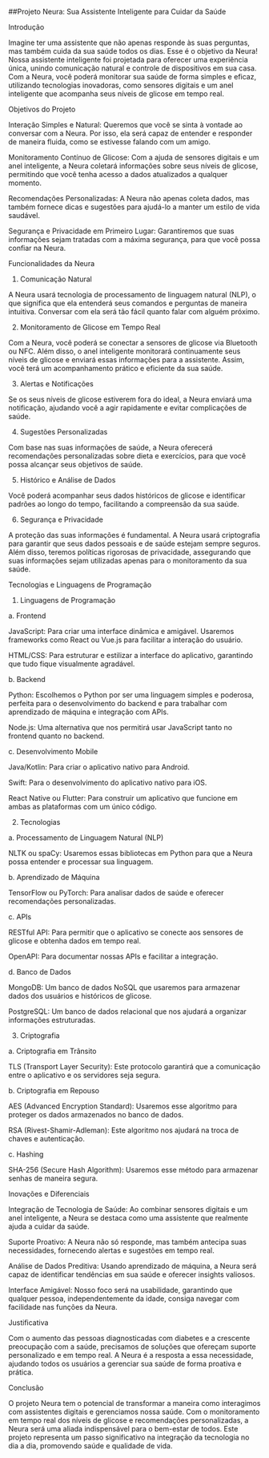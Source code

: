 ##Projeto Neura: Sua Assistente Inteligente para Cuidar da Saúde

Introdução

Imagine ter uma assistente que não apenas responde às suas perguntas, mas também cuida da sua saúde todos os dias. Esse é o objetivo da Neura! Nossa assistente inteligente foi projetada para oferecer uma experiência única, unindo comunicação natural e controle de dispositivos em sua casa. Com a Neura, você poderá monitorar sua saúde de forma simples e eficaz, utilizando tecnologias inovadoras, como sensores digitais e um anel inteligente que acompanha seus níveis de glicose em tempo real.

Objetivos do Projeto

Interação Simples e Natural: Queremos que você se sinta à vontade ao conversar com a Neura. Por isso, ela será capaz de entender e responder de maneira fluida, como se estivesse falando com um amigo.

Monitoramento Contínuo de Glicose: Com a ajuda de sensores digitais e um anel inteligente, a Neura coletará informações sobre seus níveis de glicose, permitindo que você tenha acesso a dados atualizados a qualquer momento.

Recomendações Personalizadas: A Neura não apenas coleta dados, mas também fornece dicas e sugestões para ajudá-lo a manter um estilo de vida saudável.

Segurança e Privacidade em Primeiro Lugar: Garantiremos que suas informações sejam tratadas com a máxima segurança, para que você possa confiar na Neura.


Funcionalidades da Neura

1. Comunicação Natural

A Neura usará tecnologia de processamento de linguagem natural (NLP), o que significa que ela entenderá seus comandos e perguntas de maneira intuitiva. Conversar com ela será tão fácil quanto falar com alguém próximo.

2. Monitoramento de Glicose em Tempo Real

Com a Neura, você poderá se conectar a sensores de glicose via Bluetooth ou NFC. Além disso, o anel inteligente monitorará continuamente seus níveis de glicose e enviará essas informações para a assistente. Assim, você terá um acompanhamento prático e eficiente da sua saúde.

3. Alertas e Notificações

Se os seus níveis de glicose estiverem fora do ideal, a Neura enviará uma notificação, ajudando você a agir rapidamente e evitar complicações de saúde.

4. Sugestões Personalizadas

Com base nas suas informações de saúde, a Neura oferecerá recomendações personalizadas sobre dieta e exercícios, para que você possa alcançar seus objetivos de saúde.

5. Histórico e Análise de Dados

Você poderá acompanhar seus dados históricos de glicose e identificar padrões ao longo do tempo, facilitando a compreensão da sua saúde.

6. Segurança e Privacidade

A proteção das suas informações é fundamental. A Neura usará criptografia para garantir que seus dados pessoais e de saúde estejam sempre seguros. Além disso, teremos políticas rigorosas de privacidade, assegurando que suas informações sejam utilizadas apenas para o monitoramento da sua saúde.

Tecnologias e Linguagens de Programação

1. Linguagens de Programação

a. Frontend

JavaScript: Para criar uma interface dinâmica e amigável. Usaremos frameworks como React ou Vue.js para facilitar a interação do usuário.

HTML/CSS: Para estruturar e estilizar a interface do aplicativo, garantindo que tudo fique visualmente agradável.


b. Backend

Python: Escolhemos o Python por ser uma linguagem simples e poderosa, perfeita para o desenvolvimento do backend e para trabalhar com aprendizado de máquina e integração com APIs.

Node.js: Uma alternativa que nos permitirá usar JavaScript tanto no frontend quanto no backend.


c. Desenvolvimento Mobile

Java/Kotlin: Para criar o aplicativo nativo para Android.

Swift: Para o desenvolvimento do aplicativo nativo para iOS.

React Native ou Flutter: Para construir um aplicativo que funcione em ambas as plataformas com um único código.


2. Tecnologias

a. Processamento de Linguagem Natural (NLP)

NLTK ou spaCy: Usaremos essas bibliotecas em Python para que a Neura possa entender e processar sua linguagem.


b. Aprendizado de Máquina

TensorFlow ou PyTorch: Para analisar dados de saúde e oferecer recomendações personalizadas.


c. APIs

RESTful API: Para permitir que o aplicativo se conecte aos sensores de glicose e obtenha dados em tempo real.

OpenAPI: Para documentar nossas APIs e facilitar a integração.


d. Banco de Dados

MongoDB: Um banco de dados NoSQL que usaremos para armazenar dados dos usuários e históricos de glicose.

PostgreSQL: Um banco de dados relacional que nos ajudará a organizar informações estruturadas.


3. Criptografia

a. Criptografia em Trânsito

TLS (Transport Layer Security): Este protocolo garantirá que a comunicação entre o aplicativo e os servidores seja segura.


b. Criptografia em Repouso

AES (Advanced Encryption Standard): Usaremos esse algoritmo para proteger os dados armazenados no banco de dados.

RSA (Rivest-Shamir-Adleman): Este algoritmo nos ajudará na troca de chaves e autenticação.


c. Hashing

SHA-256 (Secure Hash Algorithm): Usaremos esse método para armazenar senhas de maneira segura.


Inovações e Diferenciais

Integração de Tecnologia de Saúde: Ao combinar sensores digitais e um anel inteligente, a Neura se destaca como uma assistente que realmente ajuda a cuidar da saúde.

Suporte Proativo: A Neura não só responde, mas também antecipa suas necessidades, fornecendo alertas e sugestões em tempo real.

Análise de Dados Preditiva: Usando aprendizado de máquina, a Neura será capaz de identificar tendências em sua saúde e oferecer insights valiosos.

Interface Amigável: Nosso foco será na usabilidade, garantindo que qualquer pessoa, independentemente da idade, consiga navegar com facilidade nas funções da Neura.


Justificativa

Com o aumento das pessoas diagnosticadas com diabetes e a crescente preocupação com a saúde, precisamos de soluções que ofereçam suporte personalizado e em tempo real. A Neura é a resposta a essa necessidade, ajudando todos os usuários a gerenciar sua saúde de forma proativa e prática.

Conclusão

O projeto Neura tem o potencial de transformar a maneira como interagimos com assistentes digitais e gerenciamos nossa saúde. Com o monitoramento em tempo real dos níveis de glicose e recomendações personalizadas, a Neura será uma aliada indispensável para o bem-estar de todos. Este projeto representa um passo significativo na integração da tecnologia no dia a dia, promovendo saúde e qualidade de vida.
